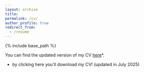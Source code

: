 ```yaml
---
layout: archive
title: 
permalink: /cv/
author_profile: true
redirect_from:
  - /resume
---
```


{% include base_path %}

You can find the updated version of my CV [here](https://gretagandolfi.github.io/files/CV_GretaGandolfi.docx)*. 


* by clicking here you'll download my CV! (updated in July 2025)
